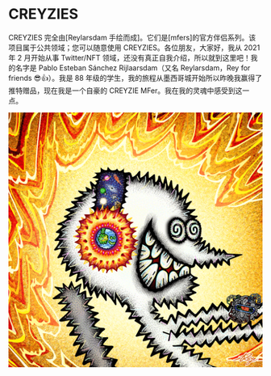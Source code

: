 # CREYZIES

CREYZIES 完全由[Reylarsdam 手绘而成]。它们是[mfers]的官方伴侣系列。该项目属于公共领域；您可以随意使用 CREYZIES。各位朋友，大家好，我从 2021 年 2 月开始从事 Twitter/NFT 领域，还没有真正自我介绍，所以就到这里吧！我的名字是 Pablo Esteban Sánchez Rijlaarsdam（又名 Reylarsdam，Rey for friends 😎👍）。我是 88 年级的学生，我的旅程从墨西哥城开始所以昨晚我赢得了推特赠品，现在我是一个自豪的 CREYZIE MFer。我在我的灵魂中感受到这一点。

![nft](1.png)
